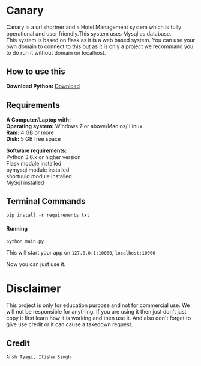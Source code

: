 # Canary

<p>Canary is a url shortner and a Hotel Management system which is fully operational and user friendly.This system uses Mysql as database.<br>
  This system is based on flask as it is a web based system. You can use your own domain to connect to this but as it is only a project we recommand you to do run it without domain on localhost.</p>

## How to use this
**Download Python:** [Download](https://python.org/download)

## Requirements
**A Computer/Laptop with:**<br>
  **Operating system:** Windows 7 or above/Mac os/ Linux <br>
  **Ram:** 4 GB or more <br>
  **Disk:** 5 GB free space <br>

**Software requirements:**<br>
  Python 3.6.x or higher version <br>
  Flask module installed <br>
  pymysql module installed <br>
  shortuuid module installed<br>
  MySql installed<br>
 
 ## Terminal Commands

```terminal
pip install -r requirements.txt
```
<h4>Running</h4>

```terminal
python main.py
```
This will start your app on ```127.0.0.1:10000```, ```localhost:10000```

Now you can just use it.

# Disclaimer
This project is only for education purpose and not for commercial use. We will not be responsible for anything. If you are using it then just don't just copy it first learn how it is working and then use it. And also don't forget to give use credit or it can cause a takedown request.


## Credit
```Ansh Tyagi, Itisha Singh```
##
